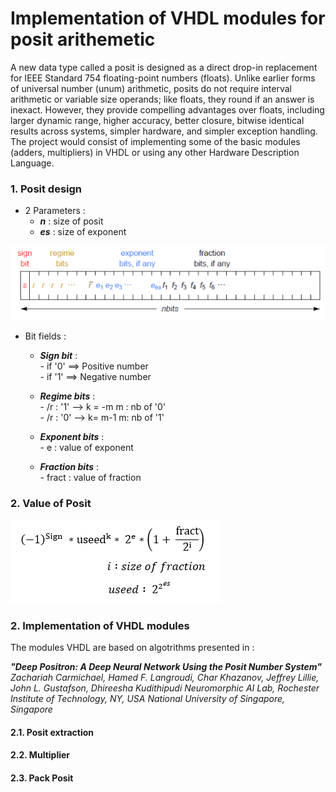 Implementation of VHDL modules for posit arithemetic 
====================================================


A new data type called a posit is designed as a direct drop-in replacement for IEEE Standard 754 floating-point numbers (floats). Unlike earlier forms of universal number (unum) arithmetic, posits do not require interval arithmetic or variable size operands; like floats, they round if an answer is inexact. However, they provide compelling advantages over floats, including larger dynamic range, higher accuracy, better closure, bitwise identical results across systems, simpler hardware, and simpler exception handling. The project would consist of implementing some of the basic modules (adders, multipliers) in VHDL or using any other Hardware Description Language. 



### 1. Posit design #

* 2 Parameters :    
  -   _**n**_ : size of posit    
  -   _**es**_ : size of exponent


![](src/Design_posit.PNG)

* Bit fields :
    
    -   _**Sign bit**_ :  
      -  	if '0' ==> Positive number   
      -  	if '1' ==> Negative number
      
    -   _**Regime bits**_ :  
      -  	/r : '1'   -->   k = -m      m : nb of '0'   
      -  	/r : '0'   -->   k= m-1      m: nb of '1'
	   
    -   _**Exponent bits**_ :  
      -  	e  : value of exponent 
	    
    -   _**Fraction bits**_ :  
      -  	fract  : value of fraction
      
### 2. Value of Posit #

![](src/compute_posit_value.PNG)

### 2. Implementation of VHDL modules  #

The modules VHDL are based on algotrithms presented in : 

_**"Deep Positron: A Deep Neural Network Using the Posit Number System"**_
_Zachariah Carmichael, Hamed F. Langroudi, Char Khazanov, Jeffrey Lillie,
John L. Gustafson, Dhireesha Kudithipudi
Neuromorphic AI Lab, Rochester Institute of Technology, NY, USA
National University of Singapore, Singapore_

#### 2.1. Posit extraction 

#### 2.2. Multiplier  

#### 2.3. Pack Posit



				

  
